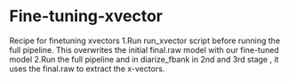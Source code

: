 # Fine-tuning-xvector
Recipe for finetuning xvectors
1.Run run_xvector script before running the full pipeline. This overwrites the initial final.raw model with our fine-tuned model
2.Run the full pipeline and in diarize_fbank in 2nd and 3rd stage , it uses the final.raw to extract the x-vectors.
